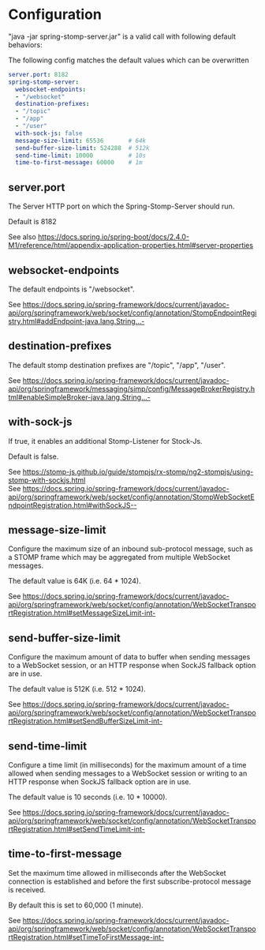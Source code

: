# Configuration

"java -jar spring-stomp-server.jar" is a valid call with following default behaviors:

The following config matches the default values which can be overwritten

``` yaml
server.port: 8182
spring-stomp-server:
  websocket-endpoints:
  - "/websocket"
  destination-prefixes:
  - "/topic"
  - "/app"
  - "/user"
  with-sock-js: false
  message-size-limit: 65536       # 64k
  send-buffer-size-limit: 524288  # 512k
  send-time-limit: 10000          # 10s
  time-to-first-message: 60000    # 1m
```

## server.port

The Server HTTP port on which the Spring-Stomp-Server should run.

Default is 8182

See also https://docs.spring.io/spring-boot/docs/2.4.0-M1/reference/html/appendix-application-properties.html#server-properties

## websocket-endpoints

The default endpoints is "/websocket".

See https://docs.spring.io/spring-framework/docs/current/javadoc-api/org/springframework/web/socket/config/annotation/StompEndpointRegistry.html#addEndpoint-java.lang.String...-

## destination-prefixes

The default stomp destination prefixes are "/topic", "/app", "/user".

See https://docs.spring.io/spring-framework/docs/current/javadoc-api/org/springframework/messaging/simp/config/MessageBrokerRegistry.html#enableSimpleBroker-java.lang.String...-

## with-sock-js

If true, it enables an additional Stomp-Listener for Stock-Js.

Default is false. 

See https://stomp-js.github.io/guide/stompjs/rx-stomp/ng2-stompjs/using-stomp-with-sockjs.html \
See https://docs.spring.io/spring-framework/docs/current/javadoc-api/org/springframework/web/socket/config/annotation/StompWebSocketEndpointRegistration.html#withSockJS-- 

## message-size-limit

Configure the maximum size of an inbound sub-protocol message, such as a STOMP frame which may be aggregated from multiple WebSocket messages.

The default value is 64K (i.e. 64 * 1024). 

See https://docs.spring.io/spring-framework/docs/current/javadoc-api/org/springframework/web/socket/config/annotation/WebSocketTransportRegistration.html#setMessageSizeLimit-int-

## send-buffer-size-limit

Configure the maximum amount of data to buffer when sending messages to a WebSocket session, or an HTTP response when SockJS fallback option are in use. 

The default value is 512K (i.e. 512 * 1024).

See https://docs.spring.io/spring-framework/docs/current/javadoc-api/org/springframework/web/socket/config/annotation/WebSocketTransportRegistration.html#setSendBufferSizeLimit-int-

## send-time-limit

Configure a time limit (in milliseconds) for the maximum amount of a time allowed when sending messages to a WebSocket session or writing to an HTTP response when SockJS fallback option are in use. 

The default value is 10 seconds (i.e. 10 * 10000).

See https://docs.spring.io/spring-framework/docs/current/javadoc-api/org/springframework/web/socket/config/annotation/WebSocketTransportRegistration.html#setSendTimeLimit-int-

## time-to-first-message

Set the maximum time allowed in milliseconds after the WebSocket connection is established and before the first subscribe-protocol message is received. 

By default this is set to 60,000 (1 minute).

See  https://docs.spring.io/spring-framework/docs/current/javadoc-api/org/springframework/web/socket/config/annotation/WebSocketTransportRegistration.html#setTimeToFirstMessage-int-


